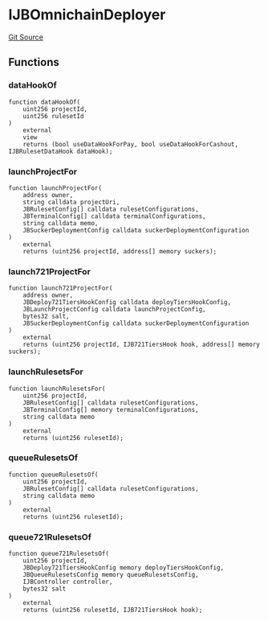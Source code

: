 # IJBOmnichainDeployer
[Git Source](https://github.com/Bananapus/nana-deployers/blob/dc045309f0ca1acdbd53439eb118f40013d3f5b4/src/interfaces/IJBOmnichainDeployer.sol)


## Functions
### dataHookOf


```solidity
function dataHookOf(
    uint256 projectId,
    uint256 rulesetId
)
    external
    view
    returns (bool useDataHookForPay, bool useDataHookForCashout, IJBRulesetDataHook dataHook);
```

### launchProjectFor


```solidity
function launchProjectFor(
    address owner,
    string calldata projectUri,
    JBRulesetConfig[] calldata rulesetConfigurations,
    JBTerminalConfig[] calldata terminalConfigurations,
    string calldata memo,
    JBSuckerDeploymentConfig calldata suckerDeploymentConfiguration
)
    external
    returns (uint256 projectId, address[] memory suckers);
```

### launch721ProjectFor


```solidity
function launch721ProjectFor(
    address owner,
    JBDeploy721TiersHookConfig calldata deployTiersHookConfig,
    JBLaunchProjectConfig calldata launchProjectConfig,
    bytes32 salt,
    JBSuckerDeploymentConfig calldata suckerDeploymentConfiguration
)
    external
    returns (uint256 projectId, IJB721TiersHook hook, address[] memory suckers);
```

### launchRulesetsFor


```solidity
function launchRulesetsFor(
    uint256 projectId,
    JBRulesetConfig[] calldata rulesetConfigurations,
    JBTerminalConfig[] memory terminalConfigurations,
    string calldata memo
)
    external
    returns (uint256 rulesetId);
```

### queueRulesetsOf


```solidity
function queueRulesetsOf(
    uint256 projectId,
    JBRulesetConfig[] calldata rulesetConfigurations,
    string calldata memo
)
    external
    returns (uint256 rulesetId);
```

### queue721RulesetsOf


```solidity
function queue721RulesetsOf(
    uint256 projectId,
    JBDeploy721TiersHookConfig memory deployTiersHookConfig,
    JBQueueRulesetsConfig memory queueRulesetsConfig,
    IJBController controller,
    bytes32 salt
)
    external
    returns (uint256 rulesetId, IJB721TiersHook hook);
```

